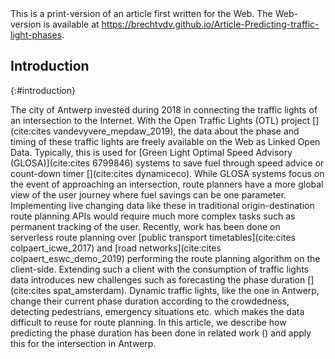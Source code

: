 <div class="printonly">This is a print-version of an article first written for the Web. The Web-version is available at <a href="https://brechtvdv.github.io/Article-Predicting-traffic-light-phases">https://brechtvdv.github.io/Article-Predicting-traffic-light-phases</a>.</div>

## Introduction
{:#introduction}

The city of Antwerp invested during 2018 in connecting the traffic lights of an intersection to the Internet. With the Open Traffic Lights (OTL) project [](cite:cites vandevyvere_mepdaw_2019), the data about the phase and timing of these traffic lights are freely available on the Web as Linked Open Data. Typically, this is used for [Green Light Optimal Speed Advisory (GLOSA)](cite:cites 6799846) systems to save fuel through speed advice or count-down timer [](cite:cites dynamiceco). While GLOSA systems focus on the event of approaching an intersection, route planners have a more global view of the user journey where fuel savings can be one parameter. 
Implementing live changing data like these in traditional origin-destination route planning APIs would require much more complex tasks such as permanent tracking of the user.
Recently, work has been done on serverless route planning over [public transport timetables](cite:cites colpaert_icwe_2017) and [road networks](cite:cites colpaert_eswc_demo_2019) performing the route planning algorithm on the client-side. Extending such a client with the consumption of traffic lights data introduces new challenges such as forecasting the phase duration [](cite:cites spat_amsterdam). Dynamic traffic lights, like the one in Antwerp, change their current phase duration according to the crowdedness, detecting pedestrians, emergency situations etc. which makes the data difficult to reuse for route planning. 
In this article, we describe how predicting the phase duration has been done in related work ([](#sota)) and apply this for the intersection in Antwerp.